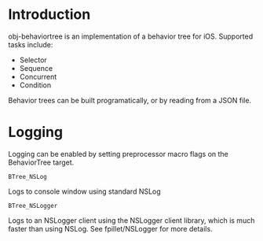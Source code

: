 # Introduction

obj-behaviortree is an implementation of a behavior tree for iOS. Supported tasks include:

* Selector
* Sequence
* Concurrent
* Condition

Behavior trees can be built programatically, or by reading from a JSON file.

# Logging

Logging can be enabled by setting preprocessor macro flags on the BehaviorTree target.

    BTree_NSLog

Logs to console window using standard NSLog
 
    BTree_NSLogger
    
Logs to an NSLogger client using the NSLogger client library, which is much faster than using NSLog. See fpillet/NSLogger for more details.
